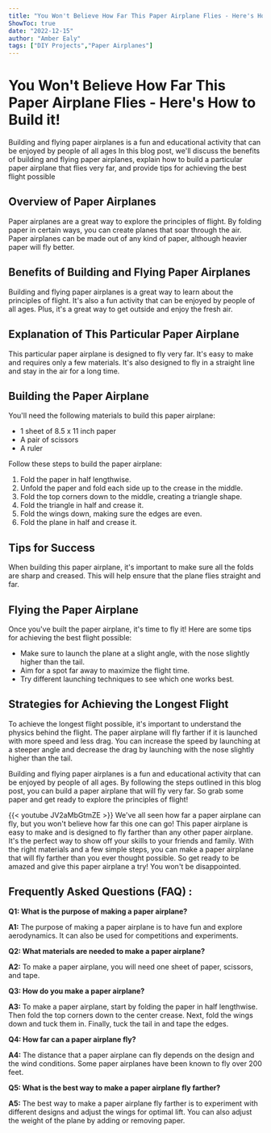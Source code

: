 ```yaml
---
title: "You Won't Believe How Far This Paper Airplane Flies - Here's How to Build it!"
ShowToc: true 
date: "2022-12-15"
author: "Amber Ealy" 
tags: ["DIY Projects","Paper Airplanes"]
---
```

# You Won't Believe How Far This Paper Airplane Flies - Here's How to Build it!

Building and flying paper airplanes is a fun and educational activity that can be enjoyed by people of all ages In this blog post, we'll discuss the benefits of building and flying paper airplanes, explain how to build a particular paper airplane that flies very far, and provide tips for achieving the best flight possible 

## Overview of Paper Airplanes

Paper airplanes are a great way to explore the principles of flight. By folding paper in certain ways, you can create planes that soar through the air. Paper airplanes can be made out of any kind of paper, although heavier paper will fly better. 

## Benefits of Building and Flying Paper Airplanes

Building and flying paper airplanes is a great way to learn about the principles of flight. It's also a fun activity that can be enjoyed by people of all ages. Plus, it's a great way to get outside and enjoy the fresh air. 

## Explanation of This Particular Paper Airplane

This particular paper airplane is designed to fly very far. It's easy to make and requires only a few materials. It's also designed to fly in a straight line and stay in the air for a long time. 

## Building the Paper Airplane

You'll need the following materials to build this paper airplane: 

* 1 sheet of 8.5 x 11 inch paper 
* A pair of scissors 
* A ruler 

Follow these steps to build the paper airplane: 

1. Fold the paper in half lengthwise. 
2. Unfold the paper and fold each side up to the crease in the middle. 
3. Fold the top corners down to the middle, creating a triangle shape. 
4. Fold the triangle in half and crease it. 
5. Fold the wings down, making sure the edges are even. 
6. Fold the plane in half and crease it. 

## Tips for Success

When building this paper airplane, it's important to make sure all the folds are sharp and creased. This will help ensure that the plane flies straight and far. 

## Flying the Paper Airplane

Once you've built the paper airplane, it's time to fly it! Here are some tips for achieving the best flight possible: 

* Make sure to launch the plane at a slight angle, with the nose slightly higher than the tail. 
* Aim for a spot far away to maximize the flight time. 
* Try different launching techniques to see which one works best. 

## Strategies for Achieving the Longest Flight

To achieve the longest flight possible, it's important to understand the physics behind the flight. The paper airplane will fly farther if it is launched with more speed and less drag. You can increase the speed by launching at a steeper angle and decrease the drag by launching with the nose slightly higher than the tail. 

Building and flying paper airplanes is a fun and educational activity that can be enjoyed by people of all ages. By following the steps outlined in this blog post, you can build a paper airplane that will fly very far. So grab some paper and get ready to explore the principles of flight!

{{< youtube JV2aMbGtmZE >}} 
We've all seen how far a paper airplane can fly, but you won't believe how far this one can go! This paper airplane is easy to make and is designed to fly farther than any other paper airplane. It's the perfect way to show off your skills to your friends and family. With the right materials and a few simple steps, you can make a paper airplane that will fly farther than you ever thought possible. So get ready to be amazed and give this paper airplane a try! You won't be disappointed.

## Frequently Asked Questions (FAQ) :
**Q1: What is the purpose of making a paper airplane?**

**A1:** The purpose of making a paper airplane is to have fun and explore aerodynamics. It can also be used for competitions and experiments.

**Q2: What materials are needed to make a paper airplane?**

**A2:** To make a paper airplane, you will need one sheet of paper, scissors, and tape.

**Q3: How do you make a paper airplane?**

**A3:** To make a paper airplane, start by folding the paper in half lengthwise. Then fold the top corners down to the center crease. Next, fold the wings down and tuck them in. Finally, tuck the tail in and tape the edges.

**Q4: How far can a paper airplane fly?**

**A4:** The distance that a paper airplane can fly depends on the design and the wind conditions. Some paper airplanes have been known to fly over 200 feet.

**Q5: What is the best way to make a paper airplane fly farther?**

**A5:** The best way to make a paper airplane fly farther is to experiment with different designs and adjust the wings for optimal lift. You can also adjust the weight of the plane by adding or removing paper.



